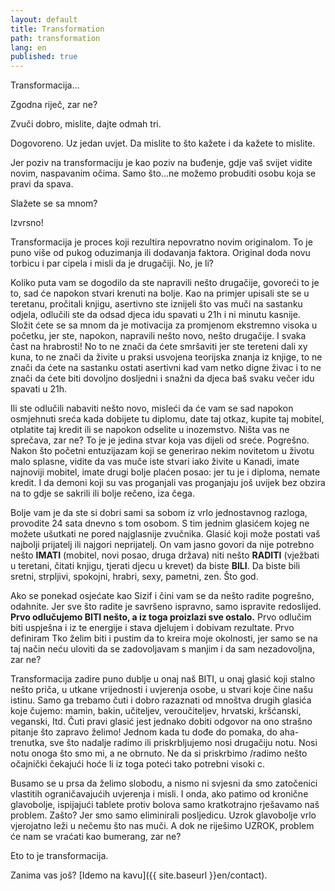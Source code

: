 ```yaml
---
layout: default
title: Transformation
path: transformation
lang: en
published: true
---
```


Transformacija...

Zgodna riječ, zar ne?

Zvuči dobro, mislite, dajte odmah tri.

Dogovoreno. Uz jedan uvjet. Da mislite to što
kažete i da kažete to mislite.

Jer poziv na transformaciju je kao poziv na buđenje, gdje vaš svijet vidite novim, naspavanim očima. Samo što...ne možemo probuditi osobu koja se pravi da spava.

Slažete se sa mnom?

Izvrsno!

Transformacija je proces koji rezultira nepovratno novim originalom. To je puno više od pukog oduzimanja ili dodavanja faktora. Original doda novu torbicu i par cipela i misli da je drugačiji. No, je li?

Koliko puta vam se dogodilo da ste napravili nešto drugačije, govoreći to je to, sad će napokon stvari krenuti na bolje. Kao na primjer upisali ste se u teretanu, pročitali knjigu, asertivno ste iznijeli što vas muči  na sastanku odjela, odlučili ste da odsad djeca idu spavati u 21h i ni minutu kasnije. Složit ćete se sa mnom da je motivacija za promjenom ekstremno visoka u početku, jer ste, napokon, napravili nešto novo, nešto drugačije. I svaka čast na hrabrosti! No to ne znači da ćete smršaviti jer ste tereteni dali xy kuna, to ne znači da živite u praksi usvojena teorijska znanja iz knjige, to ne znači da ćete na sastanku ostati asertivni kad vam netko digne živac i to ne znači da ćete biti dovoljno dosljedni i snažni da djeca baš svaku večer idu spavati u 21h.

Ili ste odlučili nabaviti nešto novo, misleći da će vam se sad napokon osmjehnuti sreća kada dobijete tu diplomu, date taj otkaz, kupite taj mobitel, otplatite taj kredit ili se napokon odselite u inozemstvo. Ništa vas ne sprečava, zar ne? To je je jedina stvar koja vas dijeli od sreće. Pogrešno. Nakon što početni entuzijazam koji se generirao nekim novitetom u životu malo splasne, vidite da vas muče iste stvari iako živite u Kanadi, imate najnoviji mobitel, imate drugi bolje plaćen posao: jer tu je i diploma, nemate kredit. I da demoni koji su vas proganjali vas proganjaju još uvijek bez obzira na to gdje se sakrili ili bolje rečeno, iza čega.

Bolje vam je da ste si dobri sami sa sobom iz vrlo jednostavnog razloga, provodite 24 sata dnevno s tom osobom. S tim jednim glasićem kojeg ne možete ušutkati ne pored najglasnije zvučnika. Glasić koji može postati vaš najbolji prijatelj ili najgori neprijatelj. On vam jasno govori da nije potrebno nešto **IMATI** (mobitel, novi posao, druga država) niti nešto **RADITI** (vježbati u teretani, čitati knjigu, tjerati djecu u krevet) da biste **BILI**. Da biste bili sretni, strpljivi, spokojni, hrabri, sexy, pametni, zen. Što god.

Ako se ponekad osjećate kao Sizif  i čini vam se da nešto radite pogrešno, odahnite. Jer sve što radite je savršeno ispravno, samo ispravite redoslijed. **Prvo odlučujemo BITI nešto, a iz toga proizlazi sve ostalo.** Prvo odlučim biti uspješna i iz te energije i stava djelujem i dobivam rezultate. Prvo definiram Tko želim biti i pustim da to kreira moje okolnosti, jer samo  se na taj način neću uloviti da se zadovoljavam s manjim i da sam nezadovoljna, zar ne?

Transformacija zadire puno dublje u onaj naš BITI, u onaj glasić koji stalno nešto priča, u utkane vrijednosti i uvjerenja osobe, u stvari koje čine našu istinu. Samo ga trebamo čuti i dobro razaznati  od mnoštva drugih glasića koje čujemo: mamin, bakin, učiteljev, veroučiteljev, hrvatski, kršćanski, veganski, Itd. Čuti pravi glasić jest jednako dobiti odgovor na ono strašno pitanje što zapravo želimo! Jednom kada tu dođe do pomaka, do aha-trenutka, sve što nadalje radimo ili priskrbljujemo nosi drugačiju notu. Nosi notu onoga što smo mi, a ne obrnuto. Ne da si priskrbimo /radimo nešto očajnički čekajući hoće li iz toga poteći tako potrebni visoki c.

Busamo se u prsa da želimo slobodu, a nismo ni svjesni da smo zatočenici vlastitih ograničavajućih uvjerenja i misli. I onda, ako patimo od kronične glavobolje, ispijajući tablete protiv bolova samo kratkotrajno rješavamo naš problem. Zašto? Jer smo samo eliminirali posljedicu. Uzrok glavobolje vrlo vjerojatno leži u nečemu što nas muči. A dok ne riješimo UZROK, problem će nam se vraćati kao bumerang, zar ne?

Eto to je transformacija.

Zanima vas još? [Idemo na kavu]({{ site.baseurl }}en/contact).

